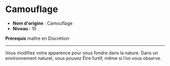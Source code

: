# Camouflage

 * **Nom d'origine** : Camouflage
 * **Niveau** : 10


<p><strong>Prérequis</strong> maître en Discrétion</p>
<hr>
<p>Vous modifiez votre apparence pour vous fondre dans la nature. Dans un environnement naturel, vous pouvez Être furtif, même si l’on vous observe.</p>